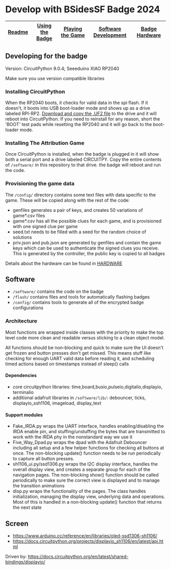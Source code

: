 # Develop with BSidesSF Badge 2024

| [Readme](../README.md) | [Using the Badge](BADGE.md) | [Playing the Game](GAME.md) | [Software Development](DEVELOP.md) | [Badge Hardware](HARDWARE.md) |
| ---------------------- | --------------------------- | --------------------------- | ---------------------------------- | ----------------------------- |

## Developing for the badge

Version: CircuitPython 9.0.4; Seeeduino XIAO RP2040

Make sure you use version compatible libraries

### Installing CircuitPython

When the RP2040 boots, it checks for valid data in the spi flash. If it doesn't,
it boots into USB boot-loader mode and shows up as a drive labeled RPI-RP2.
[Download and copy the .UF2 file](https://circuitpython.org/board/seeeduino_xiao_rp2040/)
to the drive and it will reboot into CircuitPython.
If you need to reinstall for any reason, short the 'BOOT' test pads while resetting
the RP2040 and it will go back to the boot-loader mode.

### Installing The Attribution Game

Once CircuitPython is installed, when the badge is plugged in it will show
both a serial port and a drive labeled CIRCUITPY. Copy the entire contents
of `/software/` in this repository to that drive. the badge will reboot and run the code.

### Provisioning the game data

The `/config/` directory contains some text files with data specific to
the game. These will be copied along with the rest of the code:

- genfiles generates a pair of keys, and creates 50 variations of game*.csv files
- game*.csv has all the possible clues for each game, and is provisioned with one signed clue per game
- seed.txt needs to be filled with a seed for the random choice of solutions
- priv.json and pub.json are generated by genfiles and contain the game keys which can be used to authenticate the signed
  clues you receive. This is generated by the controller, the public key is copied to all badges

Details about the hardware can be found in [HARDWARE](docs/HARDWARE.md)

## Software

- `/software/` contains the code on the badge
- `/flash/` contains files and tools for automatically flashing badges
- `/config/` contains tools to generate all of the encrypted badge configurations

### Architecture

Most functions are wrapped inside classes with the priority to make the top level
code more clean and readable versus sticking to a clean object model.

All functions should be non-blocking and quick to make sure the UI doesn't get
frozen and button presses don't get missed. This means stuff like checking for
enough UART valid data before reading it, and scheduling timed actions based on
timestamps instead of sleep() calls

#### Dependencies

- core circuitpython libraries: time,board,busio,pulseio,digitalio,displayio,
  terminalio
- additional adafruit libraries in `/software/lib/`: debouncer,
  ticks, displayio_ssh1106, imageload, display_text

#### Support modules

-  Fake_IRDA.py wraps the UART interface, handles enabling/disabling the
   IRDA enable pin, and stuffing/unstuffing the bytes that are transmitted
   to work with the IRDA phy in the nonstandard way we use it
-  Five_Way_Dpad.py wraps the dpad with the Adafruit Debouncer including
   all setup and a few helper functions for checking all buttons at once. The
   non-blocking update() function needs to be run periodically to capture all
   button presses.
-  sh1106_ui.py/ssd1306.py wraps the I2C display interface, handles the overall display
   view, and creates a separate group for each of the navigation pages. The
   non-blocking show() function should be called periodically to make sure the
   correct view is displayed and to manage the transition animations
-  disp.py wraps the functionality of the pages. The class handles initialization,
   managing the display view, underlying data and operations. Most of this is
   handled in a non-blocking update() function that returns the next state

## Screen

* https://www.arduino.cc/reference/en/libraries/oled-ssd1306-sh1106/
* https://docs.circuitpython.org/projects/displayio_sh1106/en/latest/api.html

Driven by: https://docs.circuitpython.org/en/latest/shared-bindings/displayio/
